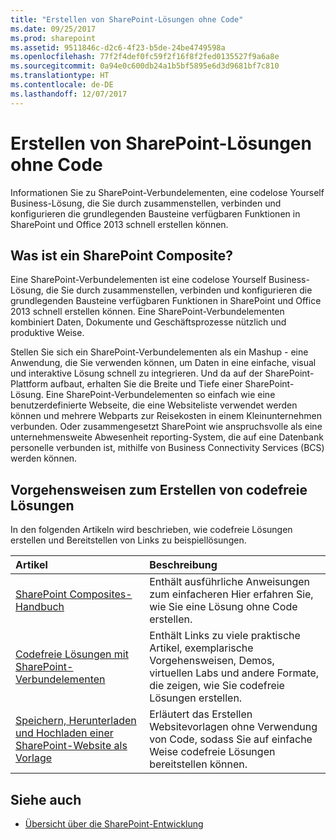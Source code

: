 ```yaml
---
title: "Erstellen von SharePoint-Lösungen ohne Code"
ms.date: 09/25/2017
ms.prod: sharepoint
ms.assetid: 9511846c-d2c6-4f23-b5de-24be4749598a
ms.openlocfilehash: 77f2f4def0fc59f2f16f8f2fed0135527f9a6a8e
ms.sourcegitcommit: 0a94e0c600db24a1b5bf5895e6d3d9681bf7c810
ms.translationtype: HT
ms.contentlocale: de-DE
ms.lasthandoff: 12/07/2017
---
```

# <a name="create-sharepoint-no-code-solutions"></a>Erstellen von SharePoint-Lösungen ohne Code
Informationen Sie zu SharePoint-Verbundelementen, eine codelose Yourself Business-Lösung, die Sie durch zusammenstellen, verbinden und konfigurieren die grundlegenden Bausteine verfügbaren Funktionen in SharePoint und Office 2013 schnell erstellen können.
## <a name="what-is-a-sharepoint-composite"></a>Was ist ein SharePoint Composite?
<a name="bk_whatiscomposite"> </a>

Eine SharePoint-Verbundelementen ist eine codelose Yourself Business-Lösung, die Sie durch zusammenstellen, verbinden und konfigurieren die grundlegenden Bausteine verfügbaren Funktionen in SharePoint und Office 2013 schnell erstellen können. Eine SharePoint-Verbundelementen kombiniert Daten, Dokumente und Geschäftsprozesse nützlich und produktive Weise.
  
    
    
Stellen Sie sich ein SharePoint-Verbundelementen als ein Mashup - eine Anwendung, die Sie verwenden können, um Daten in eine einfache, visual und interaktive Lösung schnell zu integrieren. Und da auf der SharePoint-Plattform aufbaut, erhalten Sie die Breite und Tiefe einer SharePoint-Lösung. Eine SharePoint-Verbundelementen so einfach wie eine benutzerdefinierte Webseite, die eine Websiteliste verwendet werden können und mehrere Webparts zur Reisekosten in einem Kleinunternehmen verbunden. Oder zusammengesetzt SharePoint wie anspruchsvolle als eine unternehmensweite Abwesenheit reporting-System, die auf eine Datenbank personelle verbunden ist, mithilfe von Business Connectivity Services (BCS) werden können.
  
    
    

## <a name="how-tos-for-creating-no-code-solutions"></a>Vorgehensweisen zum Erstellen von codefreie Lösungen
<a name="bk_howtosfornocode"> </a>

In den folgenden Artikeln wird beschrieben, wie codefreie Lösungen erstellen und Bereitstellen von Links zu beispiellösungen.
  
    
    


|**Artikel**|**Beschreibung**|
|:-----|:-----|
| [SharePoint Composites-Handbuch](sharepoint-composites-handbook.md) <br/> |Enthält ausführliche Anweisungen zum einfacheren Hier erfahren Sie, wie Sie eine Lösung ohne Code erstellen.  <br/> |
| [Codefreie Lösungen mit SharePoint-Verbundelementen](http://technet.microsoft.com/de-DE/sharepoint/dn594430) <br/> |Enthält Links zu viele praktische Artikel, exemplarische Vorgehensweisen, Demos, virtuellen Labs und andere Formate, die zeigen, wie Sie codefreie Lösungen erstellen.  <br/> |
| [Speichern, Herunterladen und Hochladen einer SharePoint-Website als Vorlage](save-download-and-upload-a-sharepoint-site-as-a-template.md) <br/> |Erläutert das Erstellen Websitevorlagen ohne Verwendung von Code, sodass Sie auf einfache Weise codefreie Lösungen bereitstellen können.  <br/> |
   

## <a name="see-also"></a>Siehe auch
<a name="bk_addresources"> </a>


-  [Übersicht über die SharePoint-Entwicklung](sharepoint-development-overview.md)
    
  

  
    
    

